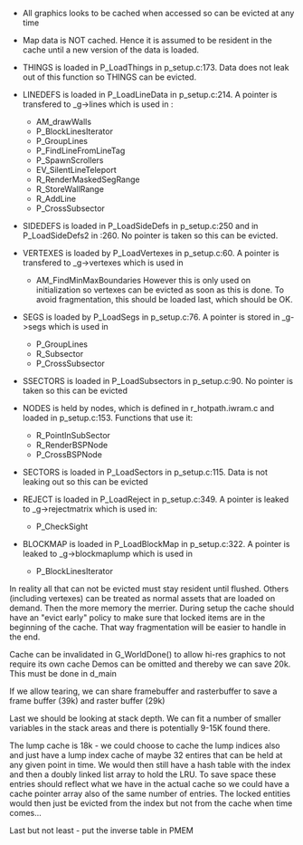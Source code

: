 - All graphics looks to be cached when accessed so can be evicted at any time

- Map data is NOT cached. Hence it is assumed to be resident in the cache until a new version of the data is loaded.
- THINGS is loaded in P_LoadThings in p_setup.c:173. Data does not leak out of this function so THINGS can be evicted.
- LINEDEFS is loaded in P_LoadLineData in p_setup.c:214. A pointer is transfered 
  to _g->lines which is used in :
  - AM_drawWalls
  - P_BlockLinesIterator
  - P_GroupLines
  - P_FindLineFromLineTag
  - P_SpawnScrollers
  - EV_SilentLineTeleport
  - R_RenderMaskedSegRange
  - R_StoreWallRange
  - R_AddLine
  - P_CrossSubsector
- SIDEDEFS is loaded in P_LoadSideDefs in p_setup.c:250 and in P_LoadSideDefs2 in :260. No pointer is taken so this can be evicted.
- VERTEXES is loaded by P_LoadVertexes in p_setup.c:60. A pointer is transfered to _g->vertexes which is used in
  - AM_FindMinMaxBoundaries
  However this is only used on initialization so vertexes can be evicted as soon as this is done. To avoid fragmentation, this should be 
  loaded last, which should be OK.
- SEGS is loaded by P_LoadSegs in p_setup.c:76. A pointer is stored in _g->segs which is used in
  - P_GroupLines
  - R_Subsector
  - P_CrossSubsector
- SSECTORS is loaded in P_LoadSubsectors in p_setup.c:90. No pointer is taken so this can be evicted
- NODES is held by nodes, which is defined in r_hotpath.iwram.c and loaded in p_setup.c:153. Functions that use it:
    - R_PointInSubSector
    - R_RenderBSPNode
    - P_CrossBSPNode
- SECTORS is loaded in P_LoadSectors in p_setup.c:115. Data is not leaking out so this can be evicted
- REJECT is loaded in P_LoadReject in p_setup.c:349. A pointer is leaked to _g->rejectmatrix which is used in:
  - P_CheckSight
- BLOCKMAP is loaded in P_LoadBlockMap in p_setup.c:322. A pointer is leaked to _g->blockmaplump which is used in
  - P_BlockLinesIterator
  
In reality all that can not be evicted must stay resident until flushed. Others (including vertexes) can be treated as normal assets that are loaded on demand. Then the more memory the merrier. During setup the cache should have an "evict early" policy to make sure that locked items are in the beginning of the cache. That way fragmentation will be easier to handle in the end.

Cache can be invalidated in G_WorldDone() to allow hi-res graphics to not require its own cache
Demos can be omitted and thereby we can save 20k. This must be done in d_main

If we allow tearing, we can share framebuffer and rasterbuffer to save a frame buffer (39k) and raster buffer (29k)

Last we should be looking at stack depth. We can fit a number of smaller variables in the stack areas and there is potentially 9-15K found there.

The lump cache is 18k - we could choose to cache the lump indices also and just have a lump index cache of maybe 32 entires that can be held at any given point in time. We would then still have a hash table with the index and then a doubly linked list array to hold the LRU. To save space these entries should reflect what we have in the actual cache so we could have a cache pointer array also of the same number of entries. The locked entities would then just be evicted from the index but not from the cache when time comes...

Last but not least - put the inverse table in PMEM